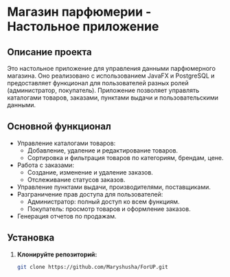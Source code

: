 # Магазин парфюмерии - Настольное приложение

## Описание проекта
Это настольное приложение для управления данными парфюмерного магазина. Оно реализовано с использованием JavaFX и PostgreSQL и предоставляет функционал для пользователей разных ролей (администратор, покупатель). Приложение позволяет управлять каталогами товаров, заказами, пунктами выдачи и пользовательскими данными.

## Основной функционал
- Управление каталогами товаров:
    - Добавление, удаление и редактирование товаров.
    - Сортировка и фильтрация товаров по категориям, брендам, цене.
- Работа с заказами:
    - Создание, изменение и удаление заказов.
    - Отслеживание статусов заказов.
- Управление пунктами выдачи, производителями, поставщиками.
- Разграничение прав доступа для пользователей:
    - Администратор: полный доступ ко всем функциям.
    - Покупатель: просмотр товаров и оформление заказов.
- Генерация отчетов по продажам.

## Установка
1. **Клонируйте репозиторий:**
   ```bash
   git clone https://github.com/Maryshusha/ForUP.git
   ```
